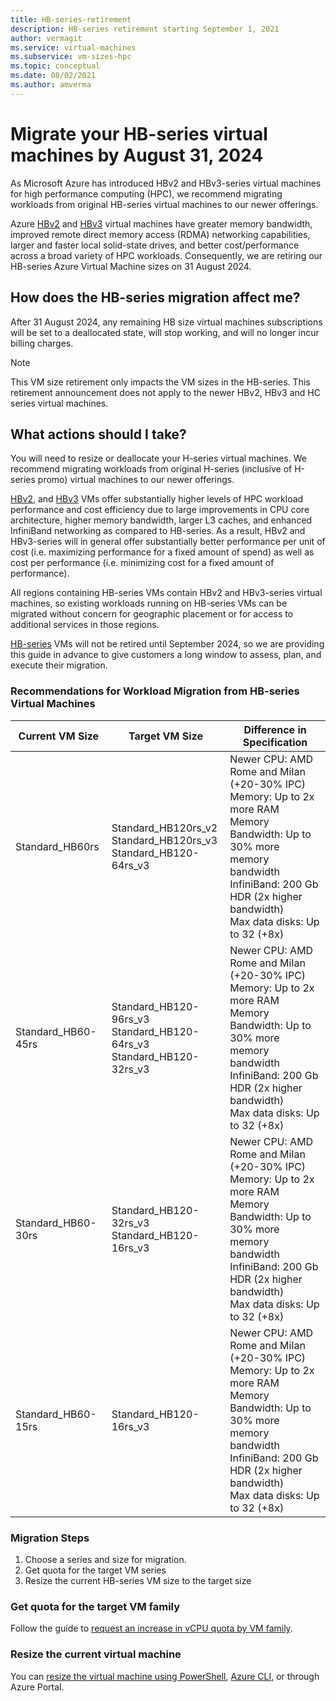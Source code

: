 ```yaml
---
title: HB-series-retirement
description: HB-series retirement starting September 1, 2021
author: vermagit
ms.service: virtual-machines
ms.subservice: vm-sizes-hpc
ms.topic: conceptual
ms.date: 08/02/2021
ms.author: amverma
---
```


# Migrate your HB-series virtual machines by August 31, 2024
As Microsoft Azure has introduced HBv2 and HBv3-series virtual machines for high performance computing (HPC), we recommend migrating workloads from original HB-series virtual machines to our newer offerings.  

Azure [HBv2](hbv2-series) and [HBv3](hbv3-series) virtual machines have greater memory bandwidth, improved remote direct memory access (RDMA) networking capabilities, larger and faster local solid-state drives, and better cost/performance across a broad variety of HPC workloads. Consequently, we are retiring our HB-series Azure Virtual Machine sizes on 31 August 2024.

## How does the HB-series migration affect me?  

After 31 August 2024, any remaining HB size virtual machines subscriptions will be set to a deallocated state, will stop working, and will no longer incur billing charges.  
> [!NOTE]
> This VM size retirement only impacts the VM sizes in the HB-series. This retirement announcement does not apply to the newer HBv2, HBv3 and HC series virtual machines. 

## What actions should I take?  

You will need to resize or deallocate your H-series virtual machines. We recommend migrating workloads from original H-series (inclusive of H-series promo) virtual machines to our newer offerings.

[HBv2](hbv2-series), and [HBv3](hbv3-series) VMs offer substantially higher levels of HPC workload performance and cost efficiency due to large improvements in CPU core architecture, higher memory bandwidth, larger L3 caches, and enhanced InfiniBand networking as compared to HB-series. As a result, HBv2 and HBv3-series will in general offer substantially better performance per unit of cost (i.e. maximizing performance for a fixed amount of spend) as well as cost per performance (i.e. minimizing cost for a fixed amount of performance).

All regions containing HB-series VMs contain HBv2 and HBv3-series virtual machines, so existing workloads running on HB-series VMs can be migrated without concern for geographic placement or for access to additional services in those regions. 

[HB-series](hb-series.md) VMs will not be retired until September 2024, so we are providing this guide in advance to give customers a long window to assess, plan, and execute their migration. 

### Recommendations for Workload Migration from HB-series Virtual Machines 

| Current VM Size | Target VM Size | Difference in Specification  |
|---|---|---|
|Standard_HB60rs |Standard_HB120rs_v2 <br> Standard_HB120rs_v3 <br> Standard_HB120-64rs_v3 |Newer CPU: AMD Rome and MiIan (+20-30% IPC) <br> Memory: Up to 2x more RAM  <br> Memory Bandwidth: Up to 30% more memory bandwidth <br> InfiniBand: 200 Gb HDR (2x higher bandwidth) <br> Max data disks: Up to 32 (+8x) |
|Standard_HB60-45rs |Standard_HB120-96rs_v3 <br> Standard_HB120-64rs_v3 <br> Standard_HB120-32rs_v3 |Newer CPU: AMD Rome and MiIan (+20-30% IPC) <br> Memory: Up to 2x more RAM  <br>  Memory Bandwidth: Up to 30% more memory bandwidth <br> InfiniBand: 200 Gb HDR (2x higher bandwidth) <br> Max data disks: Up to 32 (+8x) |
|Standard_HB60-30rs |Standard_HB120-32rs_v3 <br> Standard_HB120-16rs_v3 |Newer CPU: AMD Rome and MiIan (+20-30% IPC) <br> Memory: Up to 2x more RAM <br> Memory Bandwidth: Up to 30% more memory bandwidth <br> InfiniBand: 200 Gb HDR (2x higher bandwidth) <br> Max data disks: Up to 32 (+8x) |
|Standard_HB60-15rs |Standard_HB120-16rs_v3 |Newer CPU: AMD Rome and MiIan (+20-30% IPC) <br> Memory: Up to 2x more RAM <br> Memory Bandwidth: Up to 30% more memory bandwidth <br> InfiniBand: 200 Gb HDR (2x higher bandwidth) <br> Max data disks: Up to 32 (+8x) |


### Migration Steps 
1. Choose a series and size for migration. 
2. Get quota for the target VM series 
3. Resize the current HB-series VM size to the target size 


### Get quota for the target VM family 

Follow the guide to [request an increase in vCPU quota by VM family](../azure-portal/supportability/per-vm-quota-requests.md).


### Resize the current virtual machine
You can [resize the virtual machine using PowerShell](./windows/resize-vm.md), [Azure CLI](./linux/change-vm-size.md), or through Azure Portal.